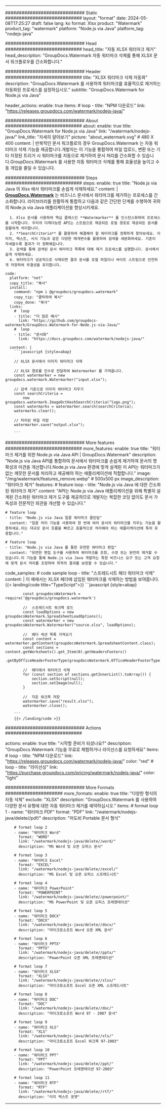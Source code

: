 
---
############################# Static ############################
layout: "format"
date:  2024-05-08T17:25:27
draft: false
lang: ko
format: Xlsx
product: "Watermark"
product_tag: "watermark"
platform: "Node.js via Java"
platform_tag: "nodejs-java"

############################# Head ############################
head_title: "자동 XLSX 워터마크 제거"
head_description: "GroupDocs.Watermark 자동 워터마크 삭제를 통해 XLSX 문서 워크플로우를 간소화합니다."

############################# Header ############################
title: "XLSX 워터마크 삭제 자동화" 
description: "GroupDocs.Watermark 를 사용하여 워터마크를 효율적으로 제거하는 자동화된 프로세스를 설정하십시오."
subtitle: "GroupDocs.Watermark for Node.js via Java" 

header_actions:
  enable: true
  items:
    #  loop
    - title: "NPM 다운로드"
      link: "https://releases.groupdocs.com/watermark/nodejs-java/"
      
############################# About ############################
about:
    enable: true
    title: "GroupDocs.Watermark for Node.js via Java"
    link: "/watermark/nodejs-java/"
    link_title: "자세히 알아보기"
    picture: "about_watermark.svg" # 480 X 400
    content: |
       반복적인 문서 워크플로의 경우 GroupDocs.Watermark 는 자동 워터마크 삭제 기능을 제공합니다.개발자는 이 기능을 통합하여 파일 업로드, 변환 또는 기타 지정된 트리거 시 워터마크를 자동으로 제거하여 문서 처리를 간소화할 수 있습니다.GroupDocs.Watermark 를 사용한 자동 워터마크 삭제를 통해 효율성을 높이고 수동 개입을 줄일 수 있습니다.

############################# Steps ############################
steps:
    enable: true
    title: "Node.js via Java 의 Xlsx 에서 워터마크를 손쉽게 삭제하세요."
    content: |
      **[GroupDocs.Watermark](https://products.groupdocs.com/watermark/nodejs-java/)** 는 비즈니스 문서에서 워터마크를 제거하는 프로세스를 간소화합니다. 라이브러리를 원활하게 통합하고 다음과 같은 간단한 단계를 수행하여 귀하의 Node.js via Java 애플리케이션을 향상시키세요.
      
      1. Xlsx 문서를 사용하여 핵심 클래스인 **Watermarker** 를 인스턴스화하여 프로세스를 시작합니다. 우리의 다재다능한 API는 스트림으로 제공되든 로컬 경로로 제공되든 문서를 원활하게 처리합니다.
      2. **SearchCriteria** 를 활용하여 해결해야 할 워터마크를 정확하게 찾아보세요. 이미지, 텍스트, 서식 기능과 같은 다양한 매개변수를 활용하여 검색을 세분화하세요. 기준이 자세할수록 결과가 더 정확해집니다.
      3. 검색을 통해 검색된 문서 워터마크 목록에 대해 제거 프로세스를 실행합니다. 문서에서 쉽게 삭제하세요.
      4. 워터마크가 성공적으로 삭제되면 결과 문서를 로컬 파일이나 바이트 스트림으로 안전하게 저장하여 무결성을 유지합니다.
   
    code:
      platform: "net"
      copy_title: "복사"
      install:
        command: "npm i @groupdocs/groupdocs.watermark"
        copy_tip: "클릭하여 복사"
        copy_done: "복사"
      links:
        #  loop
        - title: "더 많은 예시"
          link: "https://github.com/groupdocs-watermark/GroupDocs.Watermark-for-Node.js-via-Java/"
        #  loop
        - title: "문서화"
          link: "https://docs.groupdocs.com/watermark/nodejs-java/"
          
      content: |
        ```javascript {style=abap}

        // XLSX 문서에서 이미지 워터마크 삭제

        // XLSX 경로를 인수로 전달하여 Watermarker 를 가져옵니다.
        const watermarker = new groupdocs.watermark.Watermarker("input.xlsx");
        
        // 검색 기준으로 이미지 워터마크 지우기
        const searchCriteria = 
            new groupdocs.watermark.ImageDctHashSearchCriteria("logo.png");
        const watermarks = watermarker.search(searchCriteria);
        watermarks.clear();

        // 처리된 파일 저장
        watermarker.save("output.xlsx");
        
        ```            

############################# More features ############################
more_features:
  enable: true
  title: "워터마크 제거를 위한 Node.js via Java API | GroupDocs.Watermark"
  description: "Node.js via Java API를 통합하여 문서에서 워터마크를 손쉽게 제거하여 문서의 명확성과 미관을 개선합니다.Node.js via Java 환경에 맞게 설계된 이 API는 워터마크가 없는 깨끗한 문서를 처리하고 제공해야 하는 애플리케이션에 적합합니다."
  image: "/img/watermark/features_remove.webp" # 500x500 px
  image_description: "워터마크 제거"
  features:
    # feature loop
    - title: "Node.js via Java 에 대한 간소화된 워터마크 제거"
      content: "API는 Node.js via Java 애플리케이션을 위해 특별히 설계된 간소화된 워터마크 제거 도구를 제공하므로 개발자는 복잡한 코딩 없이도 문서 가독성과 전문적인 외관을 개선할 수 있습니다."

    # feature loop
    - title: "Node.js via Java 일괄 워터마크 클린업"
      content: "일괄 처리 기능을 사용하여 한 번에 여러 문서의 워터마크를 지우는 기능을 활용하세요.이는 대규모 문서 흐름을 빠르고 효율적으로 처리해야 하는 애플리케이션에 특히 유용합니다."

    # feature loop
    - title: "Node.js via Java 를 통한 유연한 워터마크 편집"
      content: "유연한 편집 도구를 사용하여 워터마크를 조정, 수정 또는 완전히 제거할 수 있습니다.이 기능을 통해 Node.js via Java 개발자는 특정 비즈니스 요구 또는 고객 요청에 맞게 문서 처리를 조정하여 최적의 결과를 보장할 수 있습니다."
      
  code_samples:
    # code sample loop
    - title: "스프레드시트 헤더 워터마크 삭제"
      content: |
        이 예에서는 XLSX 헤더에 삽입된 워터마크를 삭제하는 방법을 보여줍니다.
        {{< landing/code title="TypeScript">}}
        ```javascript {style=abap}
        
            const groupdocsWatermark = require('@groupdocs/groupdocs.watermark')

            //  스프레드시트 워크북 로드
            const loadOptions = new groupdocsWatermark.SpreadsheetLoadOptions();
            const watermarker = new groupdocsWatermark.Watermarker("source.xlsx", loadOptions);

            //  헤더 섹션 목록 가져오기
            const content = watermarker.getContent(groupdocsWatermark.SpreadsheetContent.class);
            const sections = content.getWorksheets().get_Item(0).getHeadersFooters()
                .getByOfficeHeaderFooterType(groupdocsWatermark.OfficeHeaderFooterType.HeaderPrimary).getSections();
  
            //  헤더에서 워터마크 삭제
            for (const section of sections.getInnerList().toArray()) {
                section.setScript(null);
                section.setImage(null);
            }

            //  지운 워크북 저장
            watermarker.save("result.xlsx");
            watermarker.close();

        ```
        {{< /landing/code >}}


############################# Actions ############################

actions:
  enable: true
  title: "시작할 준비가 되셨나요?"
  description: "GroupDocs.Watermark 기능을 무료로 체험하거나 라이선스를 요청하세요"
  items:
    #  loop
    - title: "NPM 다운로드"
      link: "https://releases.groupdocs.com/watermark/nodejs-java/"
      color: "red"
        #  loop
    - title: "라이선싱"
      link: "https://purchase.groupdocs.com/pricing/watermark/nodejs-java/"
      color: "light"


############################# More Formats #####################
more_formats:
    enable: true
    title: "다양한 형식의 자동 삭제"
    exclude: "XLSX"
    description: "GroupDocs.Watermark 를 사용하여 다양한 문서 유형에 대한 자동 워터마크 제거를 예약하십시오."
    items: 
        # format loop 1
        - name: "워터마크 PDF"
          format: "PDF"
          link: "/watermark/nodejs-java/delete//pdf/"
          description: "어도비 Portable 문서 형식"

        # format loop 2
        - name: "워터마크 Word"
          format: "WORD"
          link: "/watermark/nodejs-java/delete//word/"
          description: "MS Word 및 오픈 오피스 문서"
          
        # format loop 3
        - name: "워터마크 Excel"
          format: "EXCEL"
          link: "/watermark/nodejs-java/delete//excel/"
          description: "MS Excel 및 오픈 오피스 스프레드시트"

        # format loop 4
        - name: "워터마크 PowerPoint"
          format: "POWERPOINT"
          link: "/watermark/nodejs-java/delete//powerpoint/"
          description: "MS PowerPoint 및 오픈 오피스 프레젠테이션"

        # format loop 5
        - name: "워터마크 DOCX"
          format: "DOCX"
          link: "/watermark/nodejs-java/delete//docx/"
          description: "마이크로소프트 Word 오픈 XML 문서"
          
        # format loop 6
        - name: "워터마크 PPTX"
          format: "PPTX"
          link: "/watermark/nodejs-java/delete//pptx/"
          description: "PowerPoint 오픈 XML 프레젠테이션"
          
        # format loop 7
        - name: "워터마크 XLSX"
          format: "XLSX"
          link: "/watermark/nodejs-java/delete//xlsx/"
          description: "마이크로소프트 Excel 오픈 XML 스프레드시트"

        # format loop 8
        - name: "워터마크 DOC"
          format: "DOC"
          link: "/watermark/nodejs-java/delete//doc/"
          description: "마이크로소프트 Word 97 - 2007 문서"

        # format loop 9
        - name: "워터마크 XLS"
          format: "XLS"
          link: "/watermark/nodejs-java/delete//xls/"
          description: "마이크로소프트 Excel 워크북 97-2003"

        # format loop 10
        - name: "워터마크 PPT"
          format: "PPT"
          link: "/watermark/nodejs-java/delete//ppt/"
          description: "PowerPoint 프레젠테이션 97-2003"

        # format loop 11
        - name: "워터마크 RTF"
          format: "RTF"
          link: "/watermark/nodejs-java/delete//rtf/"
          description: "리치 텍스트 포맷"

---